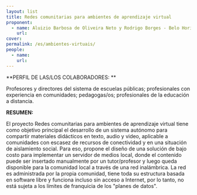 ```yaml
---
layout: list
title: Redes comunitarias para ambientes de aprendizaje virtual
proponent:
  - name: Aluizio Barbosa de Oliveira Neto y Rodrigo Borges - Belo Horizonte, MG
    url: 
cover: 
permalink: /es/ambientes-virtuais/
people:
  - name: 
    url: 
---
```


**PERFIL DE LAS/LOS COLABORADORES: **
  
Profesores y directores del sistema de escuelas públicas; profesionales con experiencia en comunidades; pedagogas/os; profesionales de la educación a distancia.

**RESUMEN:**
  
El proyecto Redes comunitarias para ambientes de aprendizaje virtual tiene como objetivo principal el desarrollo de un sistema autónomo para compartir materiales didácticos en texto, audio y video, aplicable a comunidades con escasez de recursos de conectividad y en una situación de aislamiento social. Para eso, propone el diseño de una solución de bajo costo para implementar un servidor de medios local, donde el contenido puede ser insertado manualmente por un tutor/profesor y luego queda disponible para la comunidad local a través de una red inalámbrica. La red es administrada por la propia comunidad, tiene toda su estructura basada en software libre y funciona incluso sin acceso a Internet, por lo tanto, no está sujeta a los límites de franquicia de los "planes de datos".